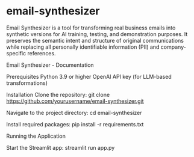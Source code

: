 # email-synthesizer
Email Synthesizer is a tool for transforming real business emails into synthetic versions for AI training, testing, and demonstration purposes. It preserves the semantic intent and structure of original communications while replacing all personally identifiable information (PII) and company-specific references.

Email Synthesizer - Documentation

Prerequisites
Python 3.9 or higher
OpenAI API key (for LLM-based transformations)

Installation
Clone the repository: 
git clone https://github.com/yourusername/email-synthesizer.git

Navigate to the project directory:
cd email-synthesizer

Install required packages:
pip install -r requirements.txt

Running the Application

Start the Streamlit app:
streamlit run app.py
